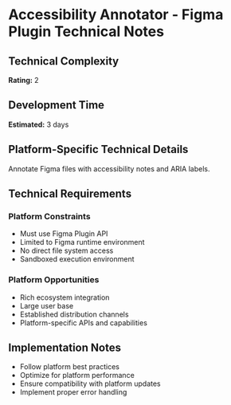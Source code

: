 # Accessibility Annotator - Figma Plugin Technical Notes

## Technical Complexity
**Rating:** 2

## Development Time
**Estimated:** 3 days

## Platform-Specific Technical Details
Annotate Figma files with accessibility notes and ARIA labels.

## Technical Requirements

### Platform Constraints
- Must use Figma Plugin API
- Limited to Figma runtime environment
- No direct file system access
- Sandboxed execution environment

### Platform Opportunities
- Rich ecosystem integration
- Large user base
- Established distribution channels
- Platform-specific APIs and capabilities

## Implementation Notes
- Follow platform best practices
- Optimize for platform performance
- Ensure compatibility with platform updates
- Implement proper error handling
